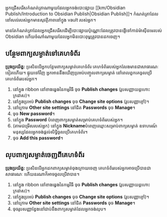 អ្នកជ្រើសរើសកំណត់ត្រាណាមួយដែលអ្នកចង់បោះផ្សាយ [[km/Obsidian Publish/Introduction to Obsidian Publish|Obsidian Publish]]។ កំណត់ត្រាដែលនៅសល់របស់អ្នកមានសុវត្ថិភាពនៅក្នុង vault របស់អ្នក។

មានតែកំណត់ត្រាដែលអ្នកជ្រើសរើសដើម្បីបោះផ្សាយប៉ុណ្ណោះដែលត្រូវបានផ្ញើទៅកាន់ម៉ាស៊ីនមេរបស់ Obsidian ហើយចំណាំណាមួយដែលអ្នកមិនបោះពុម្ពត្រូវបានដកចេញ។

## បន្ថែមពាក្យសម្ងាត់ទៅគេហទំព័រ

**ប្រុងប្រយ័ត្ន:** ប្រសិនបើអ្នកបន្ថែមពាក្យសម្ងាត់គេហទំព័រ គេហទំព័ររបស់អ្នកលែងមានជាសាធារណៈទៀតហើយ។ ផ្ទុយទៅវិញ អ្នកអាននឹងឃើញប្រអប់បញ្ចូលពាក្យសម្ងាត់ នៅពេលពួកគេចូលប្រើគេហទំព័ររបស់អ្នក។

1. នៅក្នុង ribbon នៅខាងឆ្វេងនៃកម្មវិធី ចុច **Publish changes** (រូបសញ្ញាយន្តហោះក្រដាស)។
2. នៅក្នុងប្រអប់ **Publish changes** ចុច **Change site options** (រូបសញ្ញាខ្ចៅ)។
3. នៅក្រោម **Other site settings** នៅជិត **Passwords** ចុច **Manage**។
4. ចុច **New password**។
5. នៅក្នុង **Password** បំពេញពាក្យសម្ងាត់សម្រាប់គេហទំព័ររបស់អ្នក។
6. (តាមជម្រើសរបស់អ្នក) នៅក្នុង **Nickname**​​ បំពេញឈ្មោះសម្រាប់ពាក្យសម្ងាត់ ឧទាហរណ៍ មនុស្សដែលអ្នកចង់ផ្តល់សិទ្ធិចូលប្រើគេហទំព័រ។
7. ចុច **Add this password**។

## លុបពាក្យសម្ងាត់ចេញពីគេហទំព័រ

**ប្រុងប្រយ័ត្ន:** ប្រសិនបើអ្នកដកពាក្យសម្ងាត់ចុងក្រោយចេញ គេហទំព័ររបស់អ្នកអាចប្រើបានជាសាធារណៈ ហើយនរណាក៏អាចចូលប្រើវាបាន។

1. នៅក្នុង ribbon នៅខាងឆ្វេងនៃកម្មវិធី ចុច **Publish changes** (រូបសញ្ញាយន្តហោះក្រដាស)។
2. នៅក្នុងប្រអប់ **Publish changes** ចុច **Change site options** (រូបសញ្ញាខ្ចៅ)។
3. នៅក្រោម **Other site settings** នៅជិត **Passwords** ចុច **Manage**។
5. ចុចរូបសញ្ញាខ្វែងនៅជាប់នឹងពាក្យសម្ងាត់ដែលអ្នកចង់លុប។
